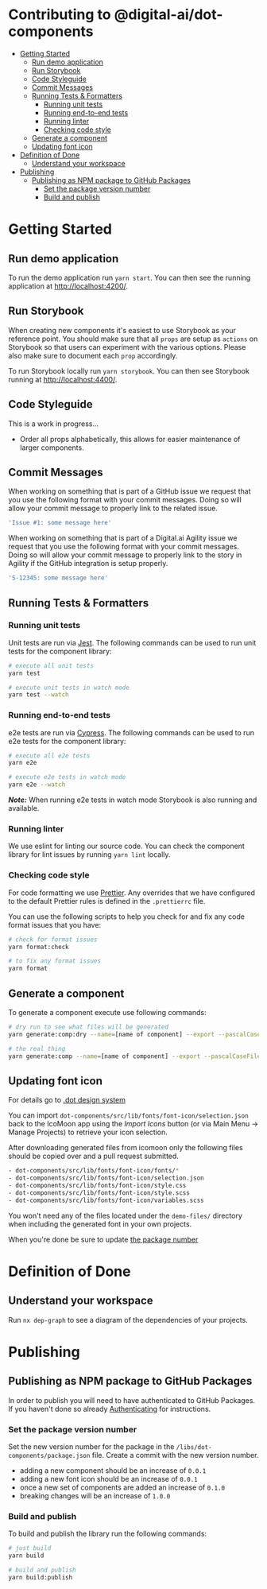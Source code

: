 # Contributing to @digital-ai/dot-components

- [Getting Started](#getting-started)
  - [Run demo application](#run-demo-application)
  - [Run Storybook](#run-storybook)
  - [Code Styleguide](#code-styleguide)
  - [Commit Messages](#commit-messages)
  - [Running Tests & Formatters](#running-tests---formatters)
    - [Running unit tests](#running-unit-tests)
    - [Running end-to-end tests](#running-end-to-end-tests)
    - [Running linter](#running-linter)
    - [Checking code style](#checking-code-style)
  - [Generate a component](#generate-a-component)
  - [Updating font icon](#updating-font-icon)
- [Definition of Done](#definition-of-done)
  - [Understand your workspace](#understand-your-workspace)
- [Publishing](#publishing)
  - [Publishing as NPM package to GitHub Packages](#publishing-as-npm-package-to-github-packages)
    - [Set the package version number](#set-the-package-version-number)
    - [Build and publish](#build-and-publish)

# Getting Started

## Run demo application

To run the demo application run `yarn start`. You can then see the running application at <http://localhost:4200/>.

## Run Storybook

When creating new components it's easiest to use Storybook as your reference point. You should make sure that all `props` are setup as `actions` on Storybook so that users can experiment with the various options. Please also make sure to document each `prop` accordingly.

To run Storybook locally run `yarn storybook`. You can then see Storybook running at <http://localhost:4400/>.

## Code Styleguide

This is a work in progress...

- Order all props alphabetically, this allows for easier maintenance of larger components.

## Commit Messages

When working on something that is part of a GitHub issue we request that you use the following format with your commit messages. Doing so will allow your commit message to properly link to the related issue.

```sh
'Issue #1: some message here'
```

When working on something that is part of a Digital.ai Agility issue we request that you use the following format with your commit messages. Doing so will allow your commit message to properly link to the story in Agility if the GitHub integration is setup properly.

```sh
'S-12345: some message here'
```

## Running Tests & Formatters

### Running unit tests

Unit tests are run via [Jest](https://jestjs.io). The following commands can be used to run unit tests for the component library:

```sh
# execute all unit tests
yarn test

# execute unit tests in watch mode
yarn test --watch
```

### Running end-to-end tests

e2e tests are run via [Cypress](https://www.cypress.io/). The following commands can be used to run e2e tests for the component library:

```sh
# execute all e2e tests
yarn e2e

# execute e2e tests in watch mode
yarn e2e --watch
```

**_Note:_** When running e2e tests in watch mode Storybook is also running and available.

### Running linter

We use eslint for linting our source code. You can check the component library for lint issues by running `yarn lint` locally.

### Checking code style

For code formatting we use [Prettier](https://prettier.io/). Any overrides that we have configured to the default Prettier rules is defined in the `.prettierrc` file.

You can use the following scripts to help you check for and fix any code format issues that you have:

```sh
# check for format issues
yarn format:check

# to fix any format issues
yarn format
```

## Generate a component

To generate a component execute use following commands:

```sh
# dry run to see what files will be generated
yarn generate:comp:dry --name=[name of component] --export --pascalCaseFiles

# the real thing
yarn generate:comp --name=[name of component] --export --pascalCaseFiles
```

## Updating font icon

For details go to [.dot design system](https://zeroheight.com/4a9ac476a/p/13a447-icons/t/36e685)

You can import `dot-components/src/lib/fonts/font-icon/selection.json` back to the IcoMoon app using the _Import Icons_ button (or via Main Menu → Manage Projects) to retrieve your icon selection.

After downloading generated files from icomoon only the following files should be copied over and a pull request submitted.

```sh
- dot-components/src/lib/fonts/font-icon/fonts/*
- dot-components/src/lib/fonts/font-icon/selection.json
- dot-components/src/lib/fonts/font-icon/style.css
- dot-components/src/lib/fonts/font-icon/style.scss
- dot-components/src/lib/fonts/font-icon/variables.scss
```

You won't need any of the files located under the `demo-files/` directory when including the generated font in your own projects.

When you're done be sure to update [the package number](#set-the-package-version-number)

# Definition of Done

## Understand your workspace

Run `nx dep-graph` to see a diagram of the dependencies of your projects.

# Publishing

## Publishing as NPM package to GitHub Packages

In order to publish you will need to have authenticated to GitHub Packages. If you haven't done so already [Authenticating](/README.md) for instructions.

### Set the package version number

<!-- TODO: come up with a better and more consistent way of setting the version number -->

Set the new version number for the package in the `/libs/dot-components/package.json` file. Create a commit with the new version number.

- adding a new component should be an increase of `0.0.1`
- adding a new font icon should be an increase of `0.0.1`
- once a new set of components are added an increase of `0.1.0`
- breaking changes will be an increase of `1.0.0`

### Build and publish

To build and publish the library run the following commands:

```sh
# just build
yarn build

# build and publish
yarn build:publish
```
